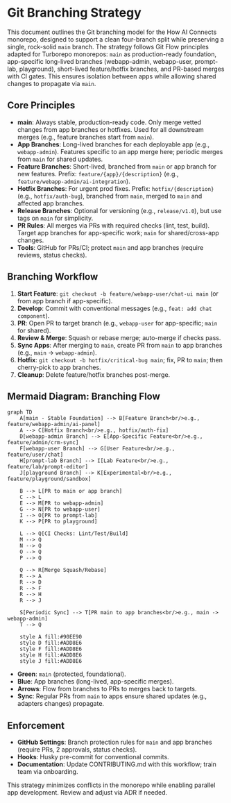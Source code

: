 # Git Branching Strategy

This document outlines the Git branching model for the How AI Connects monorepo, designed to support a clean four-branch split while preserving a single, rock-solid `main` branch. The strategy follows Git Flow principles adapted for Turborepo monorepos: `main` as production-ready foundation, app-specific long-lived branches (webapp-admin, webapp-user, prompt-lab, playground), short-lived feature/hotfix branches, and PR-based merges with CI gates. This ensures isolation between apps while allowing shared changes to propagate via `main`.

## Core Principles

- **main**: Always stable, production-ready code. Only merge vetted changes from app branches or hotfixes. Used for all downstream merges (e.g., feature branches start from `main`).
- **App Branches**: Long-lived branches for each deployable app (e.g., `webapp-admin`). Features specific to an app merge here; periodic merges from `main` for shared updates.
- **Feature Branches**: Short-lived, branched from `main` or app branch for new features. Prefix: `feature/{app}/{description}` (e.g., `feature/webapp-admin/ai-integration`).
- **Hotfix Branches**: For urgent prod fixes. Prefix: `hotfix/{description}` (e.g., `hotfix/auth-bug`), branched from `main`, merged to `main` and affected app branches.
- **Release Branches**: Optional for versioning (e.g., `release/v1.0`), but use tags on `main` for simplicity.
- **PR Rules**: All merges via PRs with required checks (lint, test, build). Target app branches for app-specific work; `main` for shared/cross-app changes.
- **Tools**: GitHub for PRs/CI; protect `main` and app branches (require reviews, status checks).

## Branching Workflow

1. **Start Feature**: `git checkout -b feature/webapp-user/chat-ui main` (or from app branch if app-specific).
2. **Develop**: Commit with conventional messages (e.g., `feat: add chat component`).
3. **PR**: Open PR to target branch (e.g., `webapp-user` for app-specific; `main` for shared).
4. **Review & Merge**: Squash or rebase merge; auto-merge if checks pass.
5. **Sync Apps**: After merging to `main`, create PR from `main` to app branches (e.g., `main` -> `webapp-admin`).
6. **Hotfix**: `git checkout -b hotfix/critical-bug main`; fix, PR to `main`; then cherry-pick to app branches.
7. **Cleanup**: Delete feature/hotfix branches post-merge.

## Mermaid Diagram: Branching Flow

```mermaid
graph TD
    A[main - Stable Foundation] --> B[Feature Branch<br/>e.g., feature/webapp-admin/ai-panel]
    A --> C[Hotfix Branch<br/>e.g., hotfix/auth-fix]
    D[webapp-admin Branch] --> E[App-Specific Feature<br/>e.g., feature/admin/crm-sync]
    F[webapp-user Branch] --> G[User Feature<br/>e.g., feature/user/chat]
    H[prompt-lab Branch] --> I[Lab Feature<br/>e.g., feature/lab/prompt-editor]
    J[playground Branch] --> K[Experimental<br/>e.g., feature/playground/sandbox]
    
    B --> L[PR to main or app branch]
    C --> L
    E --> M[PR to webapp-admin]
    G --> N[PR to webapp-user]
    I --> O[PR to prompt-lab]
    K --> P[PR to playground]
    
    L --> Q[CI Checks: Lint/Test/Build]
    M --> Q
    N --> Q
    O --> Q
    P --> Q
    
    Q --> R[Merge Squash/Rebase]
    R --> A
    R --> D
    R --> F
    R --> H
    R --> J
    
    S[Periodic Sync] --> T[PR main to app branches<br/>e.g., main -> webapp-admin]
    T --> Q
    
    style A fill:#90EE90
    style D fill:#ADD8E6
    style F fill:#ADD8E6
    style H fill:#ADD8E6
    style J fill:#ADD8E6
```

- **Green**: `main` (protected, foundational).
- **Blue**: App branches (long-lived, app-specific merges).
- **Arrows**: Flow from branches to PRs to merges back to targets.
- **Sync**: Regular PRs from `main` to apps ensure shared updates (e.g., adapters changes) propagate.

## Enforcement

- **GitHub Settings**: Branch protection rules for `main` and app branches (require PRs, 2 approvals, status checks).
- **Hooks**: Husky pre-commit for conventional commits.
- **Documentation**: Update CONTRIBUTING.md with this workflow; train team via onboarding.

This strategy minimizes conflicts in the monorepo while enabling parallel app development. Review and adjust via ADR if needed.